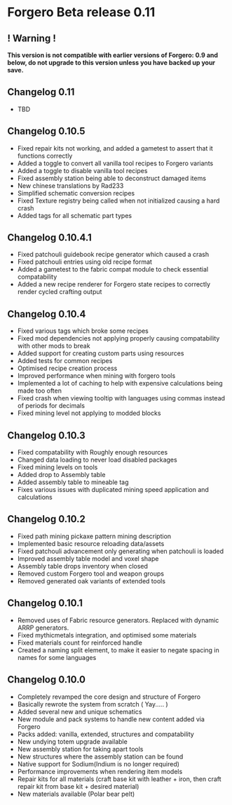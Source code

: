 # Forgero Beta release 0.11

## ! Warning !

**This version is not compatible with earlier versions of Forgero: 0.9 and below, do not upgrade to this version unless
you have backed up your save.**

## Changelog 0.11

* TBD


## Changelog 0.10.5

* Fixed repair kits not working, and added a gametest to assert that it functions correctly
* Added a toggle to convert all vanilla tool recipes to Forgero variants
* Added a toggle to disable vanilla tool recipes
* Fixed assembly station being able to deconstruct damaged items
* New chinese translations by Rad233
* Simplified schematic conversion recipes
* Fixed Texture registry being called when not initialized causing a hard crash
* Added tags for all schematic part types

## Changelog 0.10.4.1

* Fixed patchouli guidebook recipe generator which caused a crash
* Fixed patchouli entries using old recipe format
* Added a gametest to the fabric compat module to check essential compatability
* Added a new recipe renderer for Forgero state recipes to correctly render cycled crafting output

## Changelog 0.10.4

* Fixed various tags which broke some recipes
* Fixed mod dependencies not applying properly causing compatability with other mods to break
* Added support for creating custom parts using resources
* Added tests for common recipes
* Optimised recipe creation process
* Improved performance when mining with forgero tools
* Implemented a lot of caching to help with expensive calculations being made too often
* Fixed crash when viewing tooltip with languages using commas instead of periods for decimals
* Fixed mining level not applying to modded blocks

## Changelog 0.10.3

* Fixed compatability with Roughly enough resources
* Changed data loading to never load disabled packages
* Fixed mining levels on tools
* Added drop to Assembly table
* Added assembly table to mineable tag
* Fixes various issues with duplicated mining speed application and calculations

## Changelog 0.10.2

* Fixed path mining pickaxe pattern mining description
* Implemented basic resource reloading data/assets
* Fixed patchouli advancement only generating when patchouli is loaded
* Improved assembly table model and voxel shape
* Assembly table drops inventory when closed
* Removed custom Forgero tool and weapon groups
* Removed generated oak variants of extended tools

## Changelog 0.10.1

* Removed uses of Fabric resource generators. Replaced with dynamic ARRP generators.
* Fixed mythicmetals integration, and optimised some materials
* Fixed materials count for reinforced handle
* Created a naming split element, to make it easier to negate spacing in names for some languages

## Changelog 0.10.0

* Completely revamped the core design and structure of Forgero
* Basically rewrote the system from scratch ( Yay..... )
* Added several new and unique schematics
* New module and pack systems to handle new content added via Forgero
* Packs added: vanilla, extended, structures and compatability
* New undying totem upgrade available
* New assembly station for taking apart tools
* New structures where the assembly station can be found
* Native support for Sodium(Indium is no longer required)
* Performance improvements when rendering item models
* Repair kits for all materials (craft base kit with leather + iron, then craft repair kit from base kit + desired
  material)
* New materials available (Polar bear pelt)



